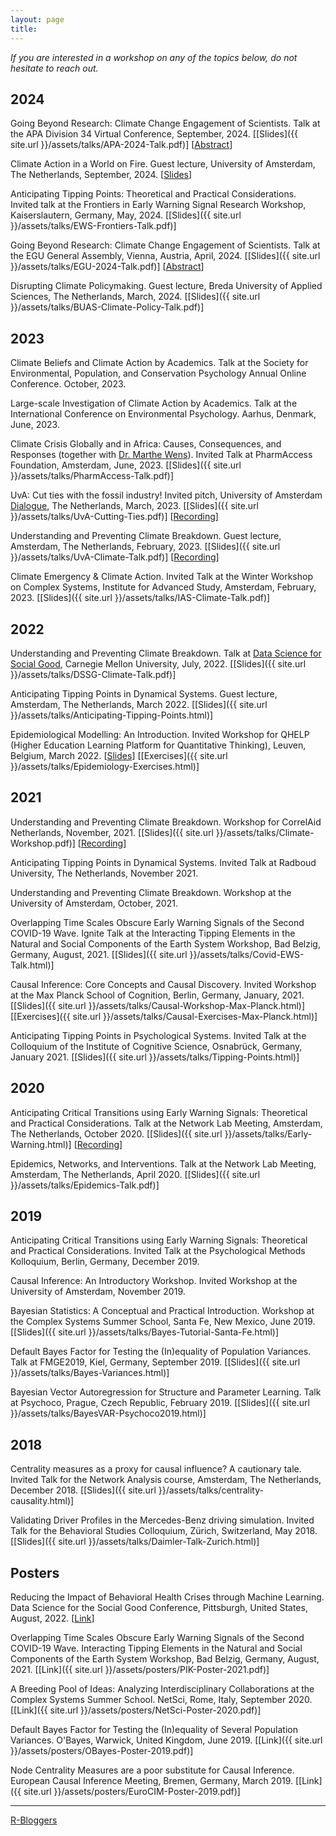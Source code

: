 ```yaml
---
layout: page
title:
---
```


*If you are interested in a workshop on any of the topics below, do not hesitate to reach out.*

## 2024
Going Beyond Research: Climate Change Engagement of Scientists. Talk at the APA Division 34 Virtual Conference, September, 2024. [[Slides]({{ site.url }}/assets/talks/APA-2024-Talk.pdf)] [[Abstract](https://meetingorganizer.copernicus.org/EGU24/EGU24-9536.html)]

Climate Action in a World on Fire. Guest lecture, University of Amsterdam, The Netherlands, September, 2024. [[Slides](https://drive.google.com/file/d/1i0Vx-zPIjH1zjtaxEjAoOKnC1k1UpI-w/view?usp=sharing)]

Anticipating Tipping Points: Theoretical and Practical Considerations. Invited talk at the Frontiers in Early Warning Signal Research Workshop, Kaiserslautern, Germany, May, 2024. [[Slides]({{ site.url }}/assets/talks/EWS-Frontiers-Talk.pdf)]

Going Beyond Research: Climate Change Engagement of Scientists. Talk at the EGU General Assembly, Vienna, Austria, April, 2024. [[Slides]({{ site.url }}/assets/talks/EGU-2024-Talk.pdf)] [[Abstract](https://meetingorganizer.copernicus.org/EGU24/EGU24-9536.html)]

Disrupting Climate Policymaking. Guest lecture, Breda University of Applied Sciences, The Netherlands, March, 2024. [[Slides]({{ site.url }}/assets/talks/BUAS-Climate-Policy-Talk.pdf)]

## 2023
Climate Beliefs and Climate Action by Academics. Talk at the Society for Environmental, Population, and Conservation Psychology Annual Online Conference. October, 2023.

Large-scale Investigation of Climate Action by Academics. Talk at the International Conference on Environmental Psychology. Aarhus, Denmark, June, 2023.

Climate Crisis Globally and in Africa: Causes, Consequences, and Responses (together with [Dr. Marthe Wens](https://twitter.com/MartheWens)). Invited Talk at PharmAccess Foundation, Amsterdam, June, 2023. [[Slides]({{ site.url }}/assets/talks/PharmAccess-Talk.pdf)]

UvA: Cut ties with the fossil industry! Invited pitch, University of Amsterdam [Dialogue](https://www.uva.nl/en/research/research-environment/third-party-collaborations/third-party-collaborations.html#Download-pitches-for-each-speaker-from-the-first-online-meeting), The Netherlands, March, 2023. [[Slides]({{ site.url }}/assets/talks/UvA-Cutting-Ties.pdf)] [[Recording](https://vimeo.com/819451727?embedded=true&source=vimeo_logo&owner=101551308)]

Understanding and Preventing Climate Breakdown. Guest lecture, Amsterdam, The Netherlands, February, 2023. [[Slides]({{ site.url }}/assets/talks/UvA-Climate-Talk.pdf)] [[Recording](https://www.youtube.com/watch?v=W6NtBz1q4ug)]

Climate Emergency & Climate Action. Invited Talk at the Winter Workshop on Complex Systems, Institute for Advanced Study, Amsterdam, February, 2023. [[Slides]({{ site.url }}/assets/talks/IAS-Climate-Talk.pdf)]

## 2022
Understanding and Preventing Climate Breakdown. Talk at [Data Science for Social Good](http://dssgfellowship.org/), Carnegie Mellon University, July, 2022. [[Slides]({{ site.url }}/assets/talks/DSSG-Climate-Talk.pdf)]

Anticipating Tipping Points in Dynamical Systems. Guest lecture, Amsterdam, The Netherlands, March 2022. [[Slides]({{ site.url }}/assets/talks/Anticipating-Tipping-Points.html)]

Epidemiological Modelling: An Introduction. Invited Workshop for QHELP (Higher Education Learning Platform for Quantitative Thinking), Leuven, Belgium, March 2022. [[Slides](https://r.qhelp.eu/qhelp/Presentations/Epidemiology-Workshop)] [[Exercises]({{ site.url }}/assets/talks/Epidemiology-Exercises.html)]

## 2021
Understanding and Preventing Climate Breakdown. Workshop for CorrelAid Netherlands, November, 2021. [[Slides]({{ site.url }}/assets/talks/Climate-Workshop.pdf)] [[Recording](https://www.youtube.com/watch?v=aYEFV4feVBs)]

Anticipating Tipping Points in Dynamical Systems. Invited Talk at Radboud University, The Netherlands, November 2021.

Understanding and Preventing Climate Breakdown. Workshop at the University of Amsterdam, October, 2021.

Overlapping Time Scales Obscure Early Warning Signals of the Second COVID-19 Wave. Ignite Talk at the Interacting Tipping Elements in the Natural and Social Components of the Earth System Workshop, Bad Belzig, Germany, August, 2021. [[Slides]({{ site.url }}/assets/talks/Covid-EWS-Talk.html)]

Causal Inference: Core Concepts and Causal Discovery. Invited Workshop at the Max Planck School of Cognition, Berlin, Germany, January, 2021. [[Slides]({{ site.url }}/assets/talks/Causal-Workshop-Max-Planck.html)] [[Exercises]({{ site.url }}/assets/talks/Causal-Exercises-Max-Planck.html)]

Anticipating Tipping Points in Psychological Systems. Invited Talk at the Colloquium of the Institute of Cognitive Science, Osnabrück, Germany, January 2021. [[Slides]({{ site.url }}/assets/talks/Tipping-Points.html)]

## 2020
Anticipating Critical Transitions using Early Warning Signals: Theoretical and Practical Considerations. Talk at the Network Lab Meeting, Amsterdam, The Netherlands, October 2020. [[Slides]({{ site.url }}/assets/talks/Early-Warning.html)] [[Recording](https://www.youtube.com/watch?v=055Ou_aqKUQ)]

Epidemics, Networks, and Interventions. Talk at the Network Lab Meeting, Amsterdam, The Netherlands, April 2020. [[Slides]({{ site.url }}/assets/talks/Epidemics-Talk.pdf)]

## 2019
Anticipating Critical Transitions using Early Warning Signals: Theoretical and Practical Considerations. Invited Talk at the Psychological Methods Kolloquium, Berlin, Germany, December 2019.

Causal Inference: An Introductory Workshop. Invited Workshop at the University of Amsterdam, November 2019.

Bayesian Statistics: A Conceptual and Practical Introduction. Workshop at the Complex Systems Summer School, Santa Fe, New Mexico, June 2019. [[Slides]({{ site.url }}/assets/talks/Bayes-Tutorial-Santa-Fe.html)]

Default Bayes Factor for Testing the (In)equality of Population Variances. Talk at FMGE2019, Kiel, Germany, September 2019. [[Slides]({{ site.url }}/assets/talks/Bayes-Variances.html)]

Bayesian Vector Autoregression for Structure and Parameter Learning. Talk at Psychoco, Prague, Czech Republic, February 2019. [[Slides]({{ site.url }}/assets/talks/BayesVAR-Psychoco2019.html)]

## 2018
Centrality measures as a proxy for causal influence? A cautionary tale. Invited Talk for the Network Analysis course, Amsterdam, The Netherlands, December 2018. [[Slides]({{ site.url }}/assets/talks/centrality-causality.html)]

Validating Driver Profiles in the Mercedes-Benz driving simulation. Invited Talk for the Behavioral Studies Colloquium, Zürich, Switzerland, May 2018. [[Slides]({{ site.url }}/assets/talks/Daimler-Talk-Zurich.html)]


## Posters
Reducing the Impact of Behavioral Health Crises through Machine Learning. Data Science for the Social Good Conference, Pittsburgh, United States, August, 2022. [[Link](https://github.com/dssg/dojo_mh_public/blob/main/content/dojo_poster.png)]

Overlapping Time Scales Obscure Early Warning Signals of the Second COVID-19 Wave. Interacting Tipping Elements in the Natural and Social Components of the Earth System Workshop, Bad Belzig, Germany, August, 2021. [[Link]({{ site.url }}/assets/posters/PIK-Poster-2021.pdf)]

A Breeding Pool of Ideas: Analyzing Interdisciplinary Collaborations at the Complex Systems Summer School. NetSci, Rome, Italy, September 2020. [[Link]({{ site.url }}/assets/posters/NetSci-Poster-2020.pdf)]

Default Bayes Factor for Testing the (In)equality of Several Population Variances. O'Bayes, Warwick, United Kingdom, June 2019. [[Link]({{ site.url }}/assets/posters/OBayes-Poster-2019.pdf)]

Node Centrality Measures are a poor substitute for Causal Inference. European Causal Inference Meeting, Bremen, Germany, March 2019. [[Link]({{ site.url }}/assets/posters/EuroCIM-Poster-2019.pdf)]

----

[R-Bloggers](https://www.r-bloggers.com/)
